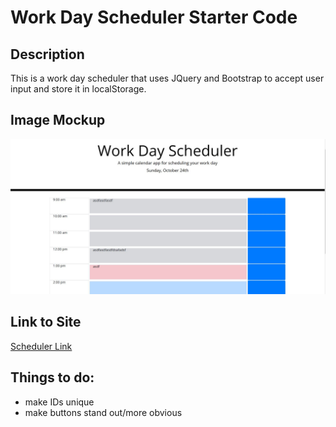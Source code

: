 # Work Day Scheduler Starter Code

## Description
This is a work day scheduler that uses JQuery and Bootstrap to accept user input and store it in localStorage.

## Image Mockup

![Scheduler Mockup](./assets/mockup.JPG)

## Link to Site
[Scheduler Link](https://akim47.github.io/WorkDaySchedulerV1/)

## Things to do:
* make IDs unique
* make buttons stand out/more obvious
